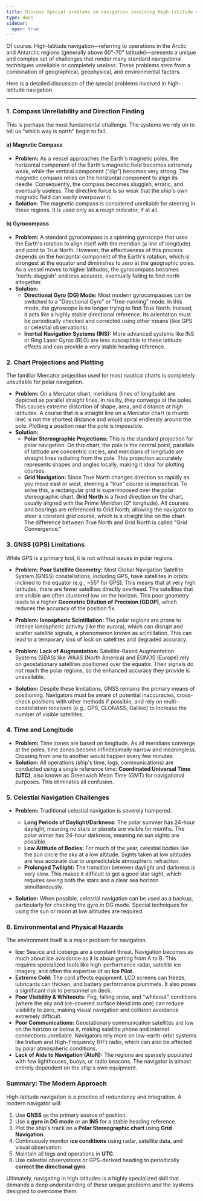 ```yaml
---
title: Discuss Special problems in navigation involving High latitude navigation;
type: docs
sidebar:
  open: true
---
```


Of course. High-latitude navigation—referring to operations in the Arctic and Antarctic regions (generally above 60°-70° latitude)—presents a unique and complex set of challenges that render many standard navigational techniques unreliable or completely useless. These problems stem from a combination of geographical, geophysical, and environmental factors.

Here is a detailed discussion of the special problems involved in high-latitude navigation.

---

### 1. Compass Unreliability and Direction Finding

This is perhaps the most fundamental challenge. The systems we rely on to tell us "which way is north" begin to fail.

#### a) Magnetic Compass
*   **Problem:** As a vessel approaches the Earth's magnetic poles, the horizontal component of the Earth's magnetic field becomes extremely weak, while the vertical component ("dip") becomes very strong. The magnetic compass relies on the horizontal component to align its needle. Consequently, the compass becomes sluggish, erratic, and eventually useless. The directive force is so weak that the ship's own magnetic field can easily overpower it.
*   **Solution:** The magnetic compass is considered unreliable for steering in these regions. It is used only as a rough indicator, if at all.

#### b) Gyrocompass
*   **Problem:** A standard gyrocompass is a spinning gyroscope that uses the Earth's rotation to align itself with the meridian (a line of longitude) and point to True North. However, the effectiveness of this process depends on the horizontal component of the Earth's rotation, which is strongest at the equator and diminishes to zero at the geographic poles. As a vessel moves to higher latitudes, the gyrocompass becomes "north-sluggish" and less accurate, eventually failing to find north altogether.
*   **Solution:**
    *   **Directional Gyro (DG) Mode:** Most modern gyrocompasses can be switched to a "Directional Gyro" or "free-running" mode. In this mode, the gyroscope is no longer trying to find True North. Instead, it acts like a highly stable directional reference. Its orientation must be periodically checked and corrected using other means (like GPS or celestial observations).
    *   **Inertial Navigation Systems (INS):** More advanced systems like INS or Ring Laser Gyros (RLG) are less susceptible to these latitude effects and can provide a very stable heading reference.

### 2. Chart Projections and Plotting

The familiar Mercator projection used for most nautical charts is completely unsuitable for polar navigation.

*   **Problem:** On a Mercator chart, meridians (lines of longitude) are depicted as parallel straight lines. In reality, they converge at the poles. This causes extreme distortion of shape, area, and distance at high latitudes. A course that is a straight line on a Mercator chart (a rhumb line) is not the shortest distance and would spiral endlessly around the pole. Plotting a position near the pole is impossible.
*   **Solution:**
    *   **Polar Stereographic Projections:** This is the standard projection for polar navigation. On this chart, the pole is the central point, parallels of latitude are concentric circles, and meridians of longitude are straight lines radiating from the pole. This projection accurately represents shapes and angles locally, making it ideal for plotting courses.
    *   **Grid Navigation:** Since True North changes direction so rapidly as you move east or west, steering a "true" course is impractical. To solve this, a rectangular grid is superimposed over the polar stereographic chart. **Grid North** is a fixed direction on the chart, usually aligned with the Prime Meridian (0° longitude). All courses and bearings are referenced to Grid North, allowing the navigator to steer a constant *grid* course, which is a straight line on the chart. The difference between True North and Grid North is called "Grid Convergence."

### 3. GNSS (GPS) Limitations

While GPS is a primary tool, it is not without issues in polar regions.

*   **Problem: Poor Satellite Geometry:** Most Global Navigation Satellite System (GNSS) constellations, including GPS, have satellites in orbits inclined to the equator (e.g., ~55° for GPS). This means that at very high latitudes, there are fewer satellites directly overhead. The satellites that are visible are often clustered low on the horizon. This poor geometry leads to a higher **Geometric Dilution of Precision (GDOP)**, which reduces the accuracy of the position fix.
*   **Problem: Ionospheric Scintillation:** The polar regions are prone to intense ionospheric activity (like the aurora), which can disrupt and scatter satellite signals, a phenomenon known as scintillation. This can lead to a temporary loss of lock on satellites and degraded accuracy.
*   **Problem: Lack of Augmentation:** Satellite-Based Augmentation Systems (SBAS) like WAAS (North America) and EGNOS (Europe) rely on geostationary satellites positioned over the equator. Their signals do not reach the polar regions, so the enhanced accuracy they provide is unavailable.

*   **Solution:** Despite these limitations, GNSS remains the primary means of positioning. Navigators must be aware of potential inaccuracies, cross-check positions with other methods if possible, and rely on multi-constellation receivers (e.g., GPS, GLONASS, Galileo) to increase the number of visible satellites.

### 4. Time and Longitude

*   **Problem:** Time zones are based on longitude. As all meridians converge at the poles, time zones become infinitesimally narrow and meaningless. Crossing from one to another would happen every few minutes.
*   **Solution:** All operations (ship's time, logs, communications) are conducted using a single reference time: **Coordinated Universal Time (UTC)**, also known as Greenwich Mean Time (GMT) for navigational purposes. This eliminates all confusion.

### 5. Celestial Navigation Challenges

*   **Problem:** Traditional celestial navigation is severely hampered.
    *   **Long Periods of Daylight/Darkness:** The polar summer has 24-hour daylight, meaning no stars or planets are visible for months. The polar winter has 24-hour darkness, meaning no sun sights are possible.
    *   **Low Altitude of Bodies:** For much of the year, celestial bodies like the sun circle the sky at a low altitude. Sights taken at low altitudes are less accurate due to unpredictable atmospheric refraction.
    *   **Prolonged Twilight:** The transition between daylight and darkness is very slow. This makes it difficult to get a good star sight, which requires seeing both the stars and a clear sea horizon simultaneously.

*   **Solution:** When possible, celestial navigation can be used as a backup, particularly for checking the gyro in DG mode. Special techniques for using the sun or moon at low altitudes are required.

### 6. Environmental and Physical Hazards

The environment itself is a major problem for navigation.

*   **Ice:** Sea ice and icebergs are a constant threat. Navigation becomes as much about ice avoidance as it is about getting from A to B. This requires specialized tools like high-performance radar, satellite ice imagery, and often the expertise of an **Ice Pilot**.
*   **Extreme Cold:** The cold affects equipment. LCD screens can freeze, lubricants can thicken, and battery performance plummets. It also poses a significant risk to personnel on deck.
*   **Poor Visibility & Whiteouts:** Fog, falling snow, and "whiteout" conditions (where the sky and ice-covered surface blend into one) can reduce visibility to zero, making visual navigation and collision avoidance extremely difficult.
*   **Poor Communications:** Geostationary communication satellites are low on the horizon or below it, making satellite phone and internet connections unreliable. Navigators rely more on low-earth-orbit systems like Iridium and High-Frequency (HF) radio, which can also be affected by polar atmospheric conditions.
*   **Lack of Aids to Navigation (AtoN):** The regions are sparsely populated with few lighthouses, buoys, or radio beacons. The navigator is almost entirely dependent on the ship's own equipment.

### Summary: The Modern Approach

High-latitude navigation is a practice of redundancy and integration. A modern navigator will:

1.  Use **GNSS** as the primary source of position.
2.  Use a **gyro in DG mode** or an **INS** for a stable heading reference.
3.  Plot the ship's track on a **Polar Stereographic chart** using **Grid Navigation**.
4.  Continuously monitor **ice conditions** using radar, satellite data, and visual observation.
5.  Maintain all logs and operations in **UTC**.
6.  Use celestial observations or GPS-derived heading to periodically **correct the directional gyro**.

Ultimately, navigating in high latitudes is a highly specialized skill that demands a deep understanding of these unique problems and the systems designed to overcome them.
